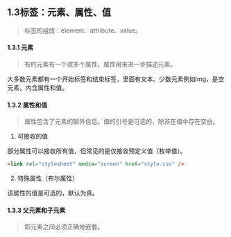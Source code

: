 ## 1.3标签：元素、属性、值

> 标签的组成：element、attribute、value。

#### 1.3.1 元素

>有的元素有一个或多个属性，属性用来进一步描述元素。

大多数元素都有一个开始标签和结束标签，里面有文本。少数元素例如img，是空元素，内含属性和值。

#### 1.3.2 属性和值

> 属性包含了元素的额外信息。值的引号是可选的，除非在值中存在空白。

1. 可接收的值

部分属性可以接收所有值，但常见的是仅接收预定义值（枚举值）。

```html
<link rel="stylesheet" media="screen" href="style.css" />
```

2. 特殊属性（布尔属性）

该属性的值是可选的，默认为真。

#### 1.3.3 父元素和子元素

> 即元素之间必须正确地嵌套。